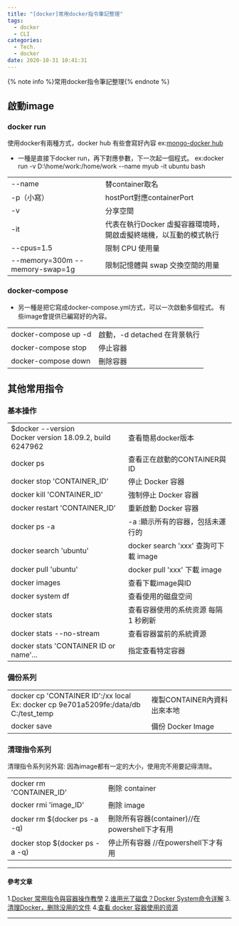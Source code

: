 ```yaml
---
title: "[docker]常用docker指令筆記整理"
tags:
  - docker
  - CLI
categories:
  - Tech.
  - docker
date: 2020-10-31 10:41:31
---
```



{% note info %}常用docker指令筆記整理{% endnote %}

<!--more-->


## 啟動image

### docker run
使用docker有兩種方式，docker hub 有些會寫好內容 ex:[mongo-docker hub](https://hub.docker.com/_/mongo "mongo-docker hub")

- 一種是直接下docker run，再下對應參數，下一次起一個程式。
	ex:docker run -v D:\home/work:/home/work --name myub -it ubuntu bash
	
|   |   |
| ------------ | ------------ |
|  --name | 替container取名  |
|  -p（小寫） |  hostPort對應containerPort |
| -v  |  分享空間 |
| -it  |  代表在執行Docker 虛擬容器環境時，開啟虛擬終端機，以互動的模式執行 |
| --cpus=1.5  |  限制 CPU 使用量 |
| --memory=300m --memory-swap=1g  |  限制記憶體與 swap 交換空間的用量 |


### docker-compose
- 另一種是把它寫成docker-compose.yml方式，可以一次啟動多個程式。
有些image會提供已編寫好的內容。

|   |   |
| ------------ | ------------ |
|  docker-compose up -d |  啟動，-d detached 在背景執行 |
| docker-compose stop | 停止容器  |
| docker-compose down | 刪除容器  |



## 其他常用指令

### 基本操作
|   |   |
| ------------ | ------------ |
| $docker --version<br>Docker version 18.09.2, build 6247962  | 查看簡易docker版本  |
|  docker ps |  查看正在啟動的CONTAINER與ID  |
|  docker stop 'CONTAINER_ID' | 停止 Docker 容器   |
|  docker kill 'CONTAINER_ID' |  強制停止 Docker 容器  |
|  docker restart 'CONTAINER_ID'|  重新啟動 Docker 容器  |
|  docker ps -a |   -a :顯示所有的容器，包括未運行的 |
|  docker search 'ubuntu' |  docker search 'xxx' 查詢可下載 image  |
| docker pull 'ubuntu'   |  docker pull 'xxx' 下載 image  |
| docker images  | 查看下載image與ID   |
| docker system df  | 查看使用的磁盘空间 |
| docker stats  | 查看容器使用的系统资源 每隔 1 秒刷新 |
| docker stats --no-stream  | 查看容器當前的系統資源 |
| docker stats 'CONTAINER ID or name'... | 指定查看特定容器 |

### 備份系列
|   |   |
| ------------ | ------------ |
| docker cp 'CONTAINER ID':/xx local <br> Ex: docker cp 9e701a5209fe:/data/db C:/test_temp| 複製CONTAINER內資料出來本地 |
| docker save  | 備份 Docker Image |

### 清理指令系列
清理指令系列另外寫:
因為image都有一定的大小，使用完不用要記得清除。

|   |   |
| ------------ | ------------ |
| docker rm 'CONTAINER_ID'  | 刪除 container  |
| docker rmi  'image_ID'| 刪除 image  |
| docker rm $(docker ps -a -q) | 刪除所有容器(container)//在powershell下才有用 |
|  docker stop $(docker ps -a -q) | 停止所有容器 //在powershell下才有用   |


  

------------


#### 參考文章

1.[Docker 常用指令與容器操作教學](https://blog.gtwang.org/linux/docker-commands-and-container-management-tutorial/ "Docker 常用指令與容器操作教學") 
2.[谁用光了磁盘？Docker System命令详解](https://blog.fundebug.com/2017/04/19/docker-system-explain/ "谁用光了磁盘？Docker System命令详解")
3.[清理Docker，删除没用的文件]( https://www.fengzifz.com/2017/03/27/clean-docker/ "清理Docker，删除没用的文件")
4.[查看 docker 容器使用的资源](https://www.cnblogs.com/sparkdev/p/7821376.html "查看 docker 容器使用的资源")

------------

